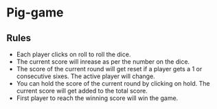 # Pig-game

## Rules

 - Each player clicks on roll to roll the dice.
 - The current score will inrease as per the number on the dice.
 - The score of the current round will get reset if a player gets a 1 or consecutive sixes. The active player will change.
 - You can hold the score of the current round by clicking on hold. The current score will get added to the total score.
 - First player to reach the winning score will win the game.